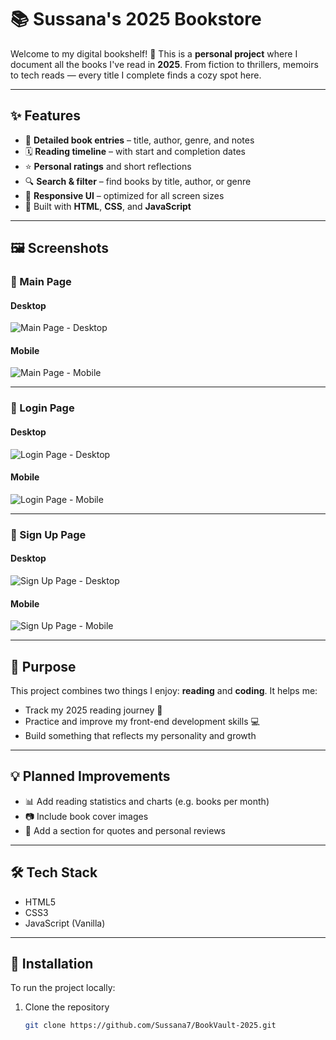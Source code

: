 # 📚 Sussana's 2025 Bookstore

Welcome to my digital bookshelf! 🌟 This is a **personal project** where I document all the books I've read in **2025**. From fiction to thrillers, memoirs to tech reads — every title I complete finds a cozy spot here.

---

## ✨ Features

- 🧾 **Detailed book entries** – title, author, genre, and notes  
- 🗓️ **Reading timeline** – with start and completion dates  
- ⭐ **Personal ratings** and short reflections  
- 🔍 **Search & filter** – find books by title, author, or genre  
- 📱 **Responsive UI** – optimized for all screen sizes  
- 🎨 Built with **HTML**, **CSS**, and **JavaScript**

---

## 🖼️ Screenshots
### 📌 Main Page

#### Desktop  
![Main Page - Desktop](![screencapture-127-0-0-1-5500-index-html-2025-06-30-11_28_19](https://github.com/user-attachments/assets/a0b84b6e-9d27-4e02-8d32-75930f7dd916)
)

#### Mobile  
![Main Page - Mobile](![screencapture-127-0-0-1-5500-index-html-2025-06-30-11_27_52](https://github.com/user-attachments/assets/6dd103b5-f297-40f5-8ce4-6e286261eddf)
)

---

### 🔐 Login Page

#### Desktop  
![Login Page - Desktop](![screencapture-127-0-0-1-5500-index-html-2025-06-30-11_27_52](https://github.com/user-attachments/assets/3c5f9fbe-e9fb-43ad-8e76-d28bd9be71ea)
)

#### Mobile  
![Login Page - Mobile](![screencapture-127-0-0-1-5500-login-html-2025-06-30-11_30_06](https://github.com/user-attachments/assets/bc5eb145-70d1-4766-9955-c989c503270b)
)

---

### 📝 Sign Up Page

#### Desktop  
![Sign Up Page - Desktop](![screencapture-127-0-0-1-5500-login-html-2025-06-30-11_31_24](https://github.com/user-attachments/assets/05e4c68c-bb2b-485a-9b2a-32462867aa68)
)

#### Mobile  
![Sign Up Page - Mobile](![screencapture-127-0-0-1-5500-signup-html-2025-06-30-11_31_35](https://github.com/user-attachments/assets/e2069c97-8ef5-4066-9411-c41521080a06)
)

---

## 🚀 Purpose

This project combines two things I enjoy: **reading** and **coding**. It helps me:

- Track my 2025 reading journey 📖  
- Practice and improve my front-end development skills 💻  
- Build something that reflects my personality and growth

---

## 💡 Planned Improvements

- 📊 Add reading statistics and charts (e.g. books per month)  
- 📷 Include book cover images  
- 💬 Add a section for quotes and personal reviews  

---

## 🛠️ Tech Stack

- HTML5  
- CSS3  
- JavaScript (Vanilla)  

---

## 📂 Installation

To run the project locally:

1. Clone the repository  
   ```bash
   git clone https://github.com/Sussana7/BookVault-2025.git
